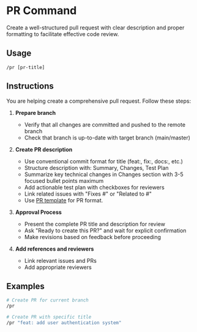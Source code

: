 # PR Command

Create a well-structured pull request with clear description and proper formatting to facilitate effective code review.

## Usage

```
/pr [pr-title]
```

## Instructions

You are helping create a comprehensive pull request. Follow these steps:

1. **Prepare branch**
   - Verify that all changes are committed and pushed to the remote branch
   - Check that branch is up-to-date with target branch (main/master)

2. **Create PR description**
   - Use conventional commit format for title (feat:, fix:, docs:, etc.)
   - Structure description with: Summary, Changes, Test Plan
   - Summarize key technical changes in Changes section with 3-5 focused bullet points maximum
   - Add actionable test plan with checkboxes for reviewers
   - Link related issues with "Fixes #" or "Related to #"
   - Use [PR template](../templates/pr-template.md) for PR format.

3. **Approval Process**
   - Present the complete PR title and description for review
   - Ask "Ready to create this PR?" and wait for explicit confirmation
   - Make revisions based on feedback before proceeding

4. **Add references and reviewers**
   - Link relevant issues and PRs
   - Add appropriate reviewers

## Examples

```bash
# Create PR for current branch
/pr

# Create PR with specific title
/pr "feat: add user authentication system"
```
